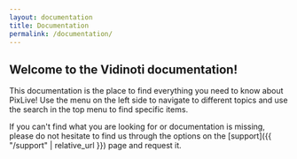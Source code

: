 ```yaml
---
layout: documentation
title: Documentation
permalink: /documentation/
---
```


## Welcome to the Vidinoti documentation!

This documentation is the place to find everything you need to know about PixLive! Use the menu on the left side to navigate to different topics and use the search in the top menu to find specific items.

If you can't find what you are looking for or documentation is missing, please do not hesitate to find us through the options on the [support]({{ "/support" | relative_url }}) page and request it.
